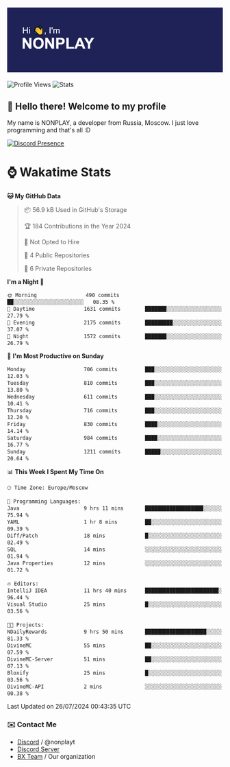 ![Discord Presence](./header.png)
<br></br>
![Profile Views](https://komarev.com/ghpvc/?username=NONPLAYT&color=blue&style=for-the-badge)
![Stats](https://img.shields.io/badge/0%25-OPTIMIZED-orange?style=for-the-badge)


## :wave: Hello there! Welcome to my profile

My name is NONPLAY, a developer from Russia, Moscow. I just love programming and that's all :D

[![Discord Presence](https://lanyard.cnrad.dev/api/597087584090587177?showDisplayName=true)](https://discord.com/users/597087584090587177) 

# ⌚ Wakatime Stats

<!--START_SECTION:waka-->
**🐱 My GitHub Data** 

> 📦 56.9 kB Used in GitHub's Storage 
 > 
> 🏆 184 Contributions in the Year 2024
 > 
> 🚫 Not Opted to Hire
 > 
> 📜 4 Public Repositories 
 > 
> 🔑 6 Private Repositories 
 > 
**I'm a Night 🦉** 

```text
🌞 Morning                490 commits         ██░░░░░░░░░░░░░░░░░░░░░░░   08.35 % 
🌆 Daytime                1631 commits        ███████░░░░░░░░░░░░░░░░░░   27.79 % 
🌃 Evening                2175 commits        █████████░░░░░░░░░░░░░░░░   37.07 % 
🌙 Night                  1572 commits        ███████░░░░░░░░░░░░░░░░░░   26.79 % 
```
📅 **I'm Most Productive on Sunday** 

```text
Monday                   706 commits         ███░░░░░░░░░░░░░░░░░░░░░░   12.03 % 
Tuesday                  810 commits         ███░░░░░░░░░░░░░░░░░░░░░░   13.80 % 
Wednesday                611 commits         ███░░░░░░░░░░░░░░░░░░░░░░   10.41 % 
Thursday                 716 commits         ███░░░░░░░░░░░░░░░░░░░░░░   12.20 % 
Friday                   830 commits         ████░░░░░░░░░░░░░░░░░░░░░   14.14 % 
Saturday                 984 commits         ████░░░░░░░░░░░░░░░░░░░░░   16.77 % 
Sunday                   1211 commits        █████░░░░░░░░░░░░░░░░░░░░   20.64 % 
```


📊 **This Week I Spent My Time On** 

```text
🕑︎ Time Zone: Europe/Moscow

💬 Programming Languages: 
Java                     9 hrs 11 mins       ███████████████████░░░░░░   75.94 % 
YAML                     1 hr 8 mins         ██░░░░░░░░░░░░░░░░░░░░░░░   09.39 % 
Diff/Patch               18 mins             █░░░░░░░░░░░░░░░░░░░░░░░░   02.49 % 
SQL                      14 mins             ░░░░░░░░░░░░░░░░░░░░░░░░░   01.94 % 
Java Properties          12 mins             ░░░░░░░░░░░░░░░░░░░░░░░░░   01.72 % 

🔥 Editors: 
IntelliJ IDEA            11 hrs 40 mins      ████████████████████████░   96.44 % 
Visual Studio            25 mins             █░░░░░░░░░░░░░░░░░░░░░░░░   03.56 % 

🐱‍💻 Projects: 
NDailyRewards            9 hrs 50 mins       ████████████████████░░░░░   81.33 % 
DivineMC                 55 mins             ██░░░░░░░░░░░░░░░░░░░░░░░   07.59 % 
DivineMC-Server          51 mins             ██░░░░░░░░░░░░░░░░░░░░░░░   07.13 % 
Bloxify                  25 mins             █░░░░░░░░░░░░░░░░░░░░░░░░   03.56 % 
DivineMC-API             2 mins              ░░░░░░░░░░░░░░░░░░░░░░░░░   00.38 % 
```


 Last Updated on 26/07/2024 00:43:35 UTC
<!--END_SECTION:waka-->

### ✉️ Contact Me

- [Discord](https://discord.com/users/597087584090587177) / @nonplayt
- [Discord Server](https://discord.gg/p7cxhw7E2M)
- [BX Team](https://github.com/BX-Team) / Our organization
